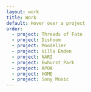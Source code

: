 ```yaml
---
layout: work
title: Work
default: Hover over a project
order:
  - project: Threads of Fate
  - project: Dishoom
  - project: Moodelier
  - project: Villa Emden
  - project: NARI
  - project: Ewhurst Park
  - project: APOA
  - project: HOME
  - project: Sony Music
---
```

